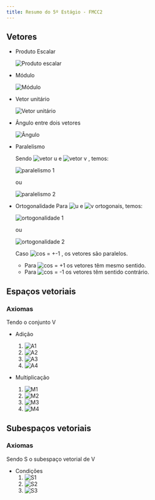 ```yaml
---
title: Resumo do 5º Estágio - FMCC2
---
```


## Vetores

- Produto Escalar

    ![Produto escalar](https://user-images.githubusercontent.com/44248592/60434013-88b22f00-9bdc-11e9-87b8-5481cdf21d02.png)


- Módulo

    ![Módulo](https://user-images.githubusercontent.com/44248592/60434056-9ff11c80-9bdc-11e9-8237-5629ca256df4.png)


- Vetor unitário

    ![Vetor unitário](https://user-images.githubusercontent.com/44248592/60434070-aa131b00-9bdc-11e9-900e-64ce99e6ecee.png)


- Ângulo entre dois vetores

   ![Ângulo](https://user-images.githubusercontent.com/44248592/60434116-cd3dca80-9bdc-11e9-8d48-6b593e8ae3ae.png)


- Paralelismo

    Sendo ![vetor u](https://user-images.githubusercontent.com/44248592/60434210-00805980-9bdd-11e9-818a-e789d682e818.png)
 e ![vetor v](https://user-images.githubusercontent.com/44248592/60434332-4b9a6c80-9bdd-11e9-898f-ace3adf79b61.png)
, temos:

    ![paralelismo 1](https://user-images.githubusercontent.com/44248592/60434381-6836a480-9bdd-11e9-9068-a5e91f0946ce.png)

    ou

    ![paralelismo 2](https://user-images.githubusercontent.com/44248592/60434392-6ff64900-9bdd-11e9-8bfc-ac3eb9f193cd.png)


- Ortogonalidade
    Para ![u](https://user-images.githubusercontent.com/44248592/60434443-84d2dc80-9bdd-11e9-9090-e91619799ae8.png) e ![v](https://user-images.githubusercontent.com/44248592/60434447-86040980-9bdd-11e9-899f-a9355c24d498.png)
 ortogonais, temos:

    ![ortogonalidade 1](https://user-images.githubusercontent.com/44248592/60434484-9c11ca00-9bdd-11e9-995a-7b2d8f50859a.png)

    ou

    ![ortogonalidade 2](https://user-images.githubusercontent.com/44248592/60434499-a59b3200-9bdd-11e9-83e5-9281b2098ce3.png)

    
    Caso ![cos = +-1](https://user-images.githubusercontent.com/44248592/60434511-ad5ad680-9bdd-11e9-8d58-16adc929d47b.png)
, os vetores são paralelos.
    - Para ![cos = +1](https://user-images.githubusercontent.com/44248592/60434526-b6e43e80-9bdd-11e9-905e-003edaff8f5b.png) os vetores têm mesmo sentido.
    - Para ![cos = -1](https://user-images.githubusercontent.com/44248592/60434529-b8156b80-9bdd-11e9-93b9-2c9c63c14315.png)
 os vetores têm sentido contrário.

## Espaços vetoriais

### Axiomas
Tendo o conjunto V

- Adição

    1. ![A1](https://user-images.githubusercontent.com/44248592/60434679-21957a00-9bde-11e9-8df2-02c9e2f9f10e.png)
    2. ![A2](https://user-images.githubusercontent.com/44248592/60434686-22c6a700-9bde-11e9-827e-c8b20f83b25b.png)
    3. ![A3](https://user-images.githubusercontent.com/44248592/60434689-235f3d80-9bde-11e9-9425-68b5671d45d9.png)
    4. ![A4](https://user-images.githubusercontent.com/44248592/60434691-23f7d400-9bde-11e9-9ea8-c9481241dc04.png)

- Multiplicação

    1. ![M1](https://user-images.githubusercontent.com/44248592/60434819-6c16f680-9bde-11e9-9581-9653cb00ea2a.png)
    2. ![M2](https://user-images.githubusercontent.com/44248592/60434821-6caf8d00-9bde-11e9-83ed-80de89778446.png)
    3. ![M3](https://user-images.githubusercontent.com/44248592/60434822-6d482380-9bde-11e9-9850-9d44d622b3a6.png)
    4. ![M4](https://user-images.githubusercontent.com/44248592/60434823-6e795080-9bde-11e9-91b5-724f87b6b194.png)


## Subespaços vetoriais

### Axiomas
Sendo S o subespaço vetorial de V

- Condições
    1. ![S1](https://user-images.githubusercontent.com/44248592/60434901-9cf72b80-9bde-11e9-8a37-f3f90b376805.png)
    2. ![S2](https://user-images.githubusercontent.com/44248592/60434902-9d8fc200-9bde-11e9-9a12-276fa4af2253.png)
    3. ![S3](https://user-images.githubusercontent.com/44248592/60434905-9ec0ef00-9bde-11e9-891f-f7a21bc36a82.png)

